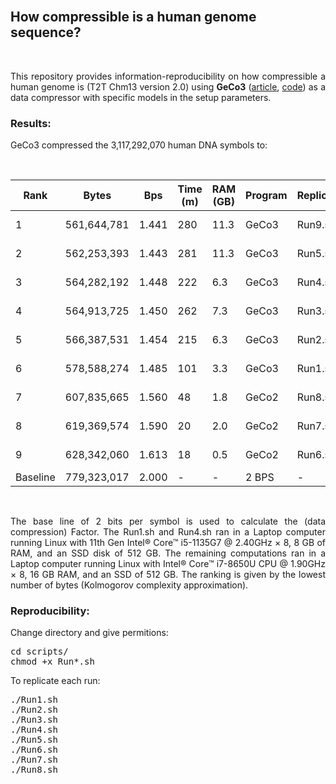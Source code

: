 <br>

## <b>How compressible is a human genome sequence?</b> ##

<br>

<p align="justify">This repository provides information-reproducibility on how compressible a human genome is (T2T Chm13 version 2.0) using <b>GeCo3</b> (<a href="https://doi.org/10.1093/gigascience/giaa119">article</a>, <a href="https://github.com/cobilab/geco3">code</a>) as a data compressor with specific models in the setup parameters.</p>

### Results: ###

GeCo3 compressed the 3,117,292,070 human DNA symbols to:

<br>
<div align="center">


| Rank     |Bytes       |Bps    | Time (m) | RAM (GB) | Program | Replicate | Factor |
|----------|------------|-------|----------|----------|---------|-----------|--------|
| 1        |561,644,781 | 1.441 | 280      | 11.3     | GeCo3   | Run9.sh   |![28%](https://progress-bar.dev/28) |
| 2        |562,253,393 | 1.443 | 281      | 11.3     | GeCo3   | Run5.sh   |![28%](https://progress-bar.dev/28) |
| 3        |564,282,192 | 1.448 | 222      | 6.3      | GeCo3   | Run4.sh   |![28%](https://progress-bar.dev/28) |
| 4        |564,913,725 | 1.450 | 262      | 7.3      | GeCo3   | Run3.sh   |![28%](https://progress-bar.dev/28) |
| 5        |566,387,531 | 1.454 | 215      | 6.3      | GeCo3   | Run2.sh   |![27%](https://progress-bar.dev/27) |
| 6        |578,588,274 | 1.485 | 101      | 3.3      | GeCo3   | Run1.sh   |![26%](https://progress-bar.dev/26) |
| 7        |607,835,665 | 1.560 | 48       | 1.8      | GeCo2   | Run8.sh   |![22%](https://progress-bar.dev/22) |
| 8        |619,369,574 | 1.590 | 20       | 2.0      | GeCo2   | Run7.sh   |![21%](https://progress-bar.dev/21) |
| 9        |628,342,060 | 1.613 | 18       | 0.5      | GeCo2   | Run6.sh   |![19%](https://progress-bar.dev/19) |
| Baseline |779,323,017 | 2.000 | -        | -        | 2 BPS   |-          |![0%](https://progress-bar.dev/0) |

</div>
<br>

<p align="justify">The base line of 2 bits per symbol is used to calculate the (data compression) Factor. The Run1.sh and Run4.sh ran in a Laptop computer running Linux with 11th Gen Intel® Core™ i5-1135G7 @ 2.40GHz × 8, 8 GB of RAM, and an SSD disk of 512 GB. The remaining computations ran in a Laptop computer running Linux with Intel® Core™ i7-8650U CPU @ 1.90GHz × 8, 16 GB RAM, and an SSD of 512 GB. The ranking is given by the lowest number of bytes (Kolmogorov complexity approximation).</p>

### Reproducibility: ###

Change directory and give permitions:
<pre>
cd scripts/
chmod +x Run*.sh
</pre>

To replicate each run:
<pre>
./Run1.sh
./Run2.sh
./Run3.sh
./Run4.sh
./Run5.sh
./Run6.sh
./Run7.sh
./Run8.sh
</pre>

